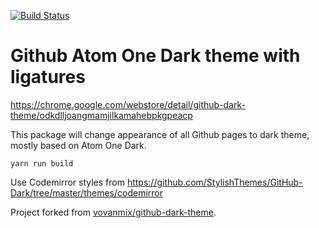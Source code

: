 [![Build Status](https://travis-ci.org/poychang/github-dark-theme.svg?branch=master)](https://travis-ci.org/poychang/github-dark-theme)

# Github Atom One Dark theme with ligatures

https://chrome.google.com/webstore/detail/github-dark-theme/odkdlljoangmamjilkamahebpkgpeacp

This package will change appearance of all Github pages to dark theme, mostly based on Atom One Dark.

```
yarn run build
```

Use Codemirror styles from https://github.com/StylishThemes/GitHub-Dark/tree/master/themes/codemirror

Project forked from [vovanmix/github-dark-theme](https://github.com/vovanmix/github-dark-theme).
